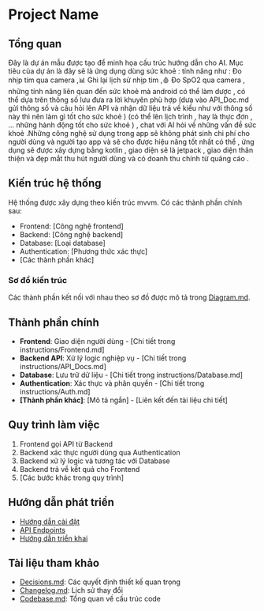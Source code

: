 # Project Name

## Tổng quan

Đây là dự án mẫu được tạo để minh họa cấu trúc hướng dẫn cho AI. Mục tiêu của dự án là đây sẽ là ứng dụng dùng sức khoẻ : tính năng như : Đo nhịp tim qua camera ,📊 Ghi lại lịch sử nhịp tim	,🩸 Đo SpO2 qua camera , những tính năng liên quan đến sức khoẻ mà android có thể làm dược 	, có thể dựa trên thông số lưu đưa ra lời khuyên phù hợp (dưạ vào  API_Doc.md gửi thông số và câu hỏi lên API và nhận dữ liệu trả về kiểu như với thông số này thì nên làm gì tốt cho sức khoẻ  ) (có thể lên lịch trình , hay là thực đơn  , ... những hành động tốt cho sức khoẻ )  , chat với AI hỏi về những vấn đề sức khoẻ  .Những công nghệ sử dụng trong app sẽ không phát sinh chi phí cho người dùng và người tạo app  và sẽ cho được hiệu năng tốt nhất có thể , ứng dụng sẽ được xây dựng bằng kotlin , giao diện sẽ là jetpack  , giao diện thân thiện và đẹp mắt thu hút người dùng và có doanh thu chính từ quảng cáo .

## Kiến trúc hệ thống

Hệ thống được xây dựng theo kiến trúc mvvm. Có các thành phần chính sau:
- Frontend: [Công nghệ frontend]
- Backend: [Công nghệ backend]
- Database: [Loại database]
- Authentication: [Phương thức xác thực]
- [Các thành phần khác]

### Sơ đồ kiến trúc

Các thành phần kết nối với nhau theo sơ đồ được mô tả trong [Diagram.md](Diagram.md).

## Thành phần chính

- **Frontend**: Giao diện người dùng - [Chi tiết trong instructions/Frontend.md]
- **Backend API**: Xử lý logic nghiệp vụ - [Chi tiết trong instructions/API_Docs.md]
- **Database**: Lưu trữ dữ liệu - [Chi tiết trong instructions/Database.md]
- **Authentication**: Xác thực và phân quyền - [Chi tiết trong instructions/Auth.md]
- **[Thành phần khác]**: [Mô tả ngắn] - [Liên kết đến tài liệu chi tiết]

## Quy trình làm việc

1. Frontend gọi API từ Backend
2. Backend xác thực người dùng qua Authentication
3. Backend xử lý logic và tương tác với Database
4. Backend trả về kết quả cho Frontend
5. [Các bước khác trong quy trình]

## Hướng dẫn phát triển

- [Hướng dẫn cài đặt](Instruction.md)
- [API Endpoints](instructions/API_Docs.md)
- [Hướng dẫn triển khai](instructions/Deployment.md)

## Tài liệu tham khảo

- [Decisions.md](Decisions.md): Các quyết định thiết kế quan trọng
- [Changelog.md](Changelog.md): Lịch sử thay đổi
- [Codebase.md](Codebase.md): Tổng quan về cấu trúc code

